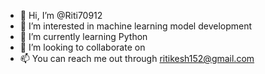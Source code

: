 - 👋 Hi, I’m @Riti70912
- 👀 I’m interested in machine learning model development
- 🌱 I’m currently learning Python
- 💞️ I’m looking to collaborate on
- 📫 You can reach me out through ritikesh152@gmail.com

<!---
Riti70912/Riti70912 is a ✨ special ✨ repository because its `README.md` (this file) appears on your GitHub profile.
You can click the Preview link to take a look at your changes.
--->
